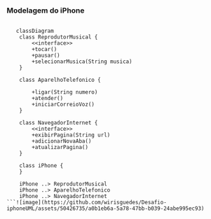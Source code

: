 ### Modelagem do iPhone

```mermaid

   classDiagram
    class ReprodutorMusical {
        <<interface>>
        +tocar()
        +pausar()
        +selecionarMusica(String musica)
    }

    class AparelhoTelefonico {
       
        +ligar(String numero)
        +atender()
        +iniciarCorreioVoz()
    }

    class NavegadorInternet {
        <<interface>>
        +exibirPagina(String url)
        +adicionarNovaAba()
        +atualizarPagina()
    }

    class iPhone {
    }

    iPhone ..> ReprodutorMusical
    iPhone ..> AparelhoTelefonico
    iPhone ..> NavegadorInternet
```![image](https://github.com/wirisguedes/Desafio-iphoneUML/assets/50426735/a0b1eb6a-5a78-47bb-b039-24abe995ec93)
